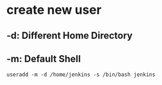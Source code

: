 # create new user
## -d: Different Home Directory
## -m: Default Shell
```
useradd -m -d /home/jenkins -s /bin/bash jenkins
```